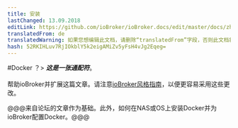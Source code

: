 ```yaml
---
title: 安装
lastChanged: 13.09.2018
editLink: https://github.com/ioBroker/ioBroker.docs/edit/master/docs/zh-cn/install/docker.md
translatedFrom: de
translatedWarning: 如果您想编辑此文档，请删除“translatedFrom”字段，否则此文档将再次自动翻译
hash: 52RKIHLuv7RjIOkblY5k2eigAMiZv5yFsH4vJg2Eqeg=
---
```

#Docker
？&gt; ***这是一张通配符***。 <br><br>帮助ioBroker并扩展这篇文章。请注意[ioBroker风格指南](community/styleguidedoc)，以便更容易采用这些更改。

@@@来自论坛的文章作为基础。此外，如何在NAS或OS上安装Docker并为ioBroker配置Docker。@@@